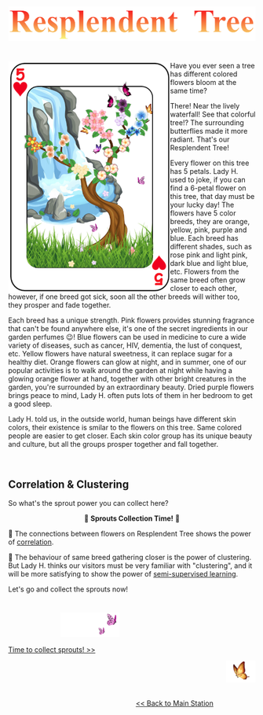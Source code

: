 <p align="center">
<img src="https://github.com/lady-h-world/My_Garden/blob/main/images/Resplendent_Tree_images/r_tree_title.png" width="511" height="70" />
</p>

#

<p>
<img align="left" src="https://github.com/lady-h-world/My_Garden/blob/main/images/Resplendent_Tree_images/resp_tree.png" width="330" height="470" />

Have you ever seen a tree has different colored flowers bloom at the same time? 

There! Near the lively waterfall! See that colorful tree!? The surrounding butterflies made it more radiant. That's our Resplendent Tree!

Every flower on this tree has 5 petals. Lady H. used to joke, if you can find a 6-petal flower on this tree, that day must be your lucky day! The flowers have 5 color breeds, they are orange, yellow, pink, purple and blue. Each breed has different shades, such as rose pink and light pink, dark blue and light blue, etc. Flowers from the same breed often grow closer to each other, however, if one breed got sick, soon all the other breeds will wither too, they prosper and fade together.

Each breed has a unique strength. Pink flowers provides stunning fragrance that can't be found anywhere else, it's one of the secret ingredients in our garden perfumes 😉! Blue flowers can be used in medicine to cure a wide variety of diseases, such as cancer, HIV, dementia, the lust of conquest, etc. Yellow flowers have natural sweetness, it can replace sugar for a healthy diet. Orange flowers can glow at night, and in summer, one of our popular activities is to walk around the garden at night while having a glowing orange flower at hand, together with other bright creatures in the garden, you're surrounded by an extraordinary beauty. Dried purple flowers brings peace to mind, Lady H. often puts lots of them in her bedroom to get a good sleep.
  
Lady H. told us, in the outside world, human beings have different skin colors, their existence is smilar to the flowers on this tree. Same colored people are easier to get closer. Each skin color group has its unique beauty and culture, but all the groups prosper together and fall together.

</p>
<p>&nbsp;</p>


## Correlation & Clustering

So what's the sprout power you can collect here?

<p align="center">🌱 <b>Sprouts Collection Time!</b> 🌱</p>

🌱 The connections between flowers on Resplendent Tree shows the power of [correlation][1].

🌱 The behaviour of same breed gathering closer is the power of clustering. But Lady H. thinks our visitors must be very familiar with "clustering", and it will be more satisfying to show the power of [semi-supervised learning][2].

Let's go and collect the sprouts now!


#

<p align="left">
  &nbsp;&nbsp;&nbsp;&nbsp;&nbsp;&nbsp;&nbsp;&nbsp;&nbsp;&nbsp;&nbsp;&nbsp;&nbsp;&nbsp;&nbsp;&nbsp;&nbsp;&nbsp;&nbsp;&nbsp;&nbsp;&nbsp;&nbsp;&nbsp;&nbsp;&nbsp;
<img src="https://github.com/lady-h-world/My_Garden/blob/main/images/follow_us.png" width="120" height="50" />
</p>

[Time to collect sprouts! >>][1]

<p align="right">
<img src="https://github.com/lady-h-world/My_Garden/blob/main/images/going_back.png" width="60" height="44" />
</p>

&nbsp;&nbsp;&nbsp;&nbsp;&nbsp;&nbsp;&nbsp;&nbsp;&nbsp;&nbsp;&nbsp;&nbsp;&nbsp;&nbsp;&nbsp;&nbsp;&nbsp;&nbsp;&nbsp;&nbsp;&nbsp;&nbsp;&nbsp;&nbsp;&nbsp;&nbsp;&nbsp;&nbsp;&nbsp;&nbsp;&nbsp;&nbsp;&nbsp;&nbsp;&nbsp;&nbsp;&nbsp;&nbsp;&nbsp;&nbsp;&nbsp;&nbsp;&nbsp;&nbsp;&nbsp;&nbsp;&nbsp;&nbsp;&nbsp;&nbsp;&nbsp;&nbsp;&nbsp;&nbsp;&nbsp;&nbsp;&nbsp;&nbsp;&nbsp;&nbsp;&nbsp;&nbsp;&nbsp;&nbsp;&nbsp;&nbsp;&nbsp;&nbsp;&nbsp;&nbsp;&nbsp;&nbsp;&nbsp;&nbsp;&nbsp;&nbsp;&nbsp;&nbsp;&nbsp;&nbsp;&nbsp;&nbsp;&nbsp;&nbsp;&nbsp;&nbsp;&nbsp;&nbsp;&nbsp;&nbsp;&nbsp;&nbsp;&nbsp;&nbsp;&nbsp;&nbsp;&nbsp;&nbsp;&nbsp;&nbsp;&nbsp;&nbsp;&nbsp;&nbsp;&nbsp;&nbsp;&nbsp;&nbsp;&nbsp;&nbsp;&nbsp;&nbsp;&nbsp;&nbsp;&nbsp;&nbsp;&nbsp;&nbsp;&nbsp;&nbsp;&nbsp;&nbsp;&nbsp;&nbsp;&nbsp;&nbsp;&nbsp;&nbsp;&nbsp;&nbsp;&nbsp;&nbsp;&nbsp;&nbsp;&nbsp;&nbsp;&nbsp;&nbsp;&nbsp;&nbsp;&nbsp;&nbsp;&nbsp;&nbsp;&nbsp;&nbsp;&nbsp;&nbsp;&nbsp;&nbsp;&nbsp;&nbsp;&nbsp;&nbsp;&nbsp;&nbsp;&nbsp;&nbsp;&nbsp;&nbsp;&nbsp;&nbsp;&nbsp;&nbsp;&nbsp;&nbsp;&nbsp;&nbsp;&nbsp;&nbsp;&nbsp;&nbsp;&nbsp;&nbsp;&nbsp;&nbsp;&nbsp;&nbsp;&nbsp;&nbsp;&nbsp;&nbsp;&nbsp;&nbsp;&nbsp;&nbsp;&nbsp;&nbsp;&nbsp;&nbsp;&nbsp;&nbsp;&nbsp;&nbsp;[<< Back to Main Station][3]


[1]:https://github.com/lady-h-world/My_Garden/blob/main/reading_pages/Resplendent_Tree/corr1.md
[2]:https://github.com/lady-h-world/My_Garden/blob/main/reading_pages/Resplendent_Tree/semi_sup1.md
[3]:https://github.com/lady-h-world/My_Garden/blob/main/reading_pages/tour_guide.md#main-station-

